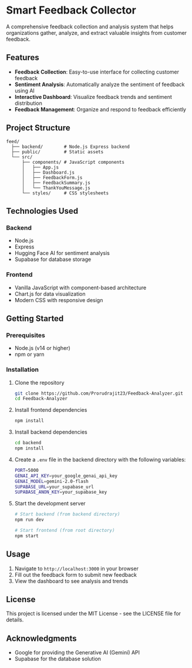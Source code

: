 # Smart Feedback Collector

A comprehensive feedback collection and analysis system that helps organizations gather, analyze, and extract valuable insights from customer feedback.

## Features

- **Feedback Collection**: Easy-to-use interface for collecting customer feedback
- **Sentiment Analysis**: Automatically analyze the sentiment of feedback using AI
- **Interactive Dashboard**: Visualize feedback trends and sentiment distribution
- **Feedback Management**: Organize and respond to feedback efficiently

## Project Structure

```
feed/
  ├── backend/        # Node.js Express backend
  ├── public/         # Static assets
  └── src/
      ├── components/ # JavaScript components 
      │   ├── App.js
      │   ├── Dashboard.js
      │   ├── FeedbackForm.js
      │   ├── FeedbackSummary.js
      │   └── ThankYouMessage.js
      └── styles/     # CSS stylesheets
```

## Technologies Used

### Backend
- Node.js
- Express
- Hugging Face AI for sentiment analysis
- Supabase for database storage

### Frontend
- Vanilla JavaScript with component-based architecture
- Chart.js for data visualization
- Modern CSS with responsive design

## Getting Started

### Prerequisites
- Node.js (v14 or higher)
- npm or yarn

### Installation

1. Clone the repository
   ```bash
   git clone https://github.com/Prorudrajit23/Feedback-Analyzer.git
   cd Feedback-Analyzer
   ```

2. Install frontend dependencies
   ```bash
   npm install
   ```

3. Install backend dependencies
   ```bash
   cd backend
   npm install
   ```

4. Create a `.env` file in the backend directory with the following variables:
   ```bash
   PORT=5000
   GENAI_API_KEY=your_google_genai_api_key
   GENAI_MODEL=gemini-2.0-flash
   SUPABASE_URL=your_supabase_url
   SUPABASE_ANON_KEY=your_supabase_key
   ```

5. Start the development server
   ```bash
   # Start backend (from backend directory)
   npm run dev
   
   # Start frontend (from root directory)
   npm start
   ```

## Usage

1. Navigate to `http://localhost:3000` in your browser
2. Fill out the feedback form to submit new feedback
3. View the dashboard to see analysis and trends

## License

This project is licensed under the MIT License - see the LICENSE file for details.

## Acknowledgments

- Google for providing the Generative AI (Gemini) API
- Supabase for the database solution
